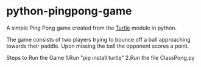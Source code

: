 # python-pingpong-game

A simple Ping Pong game created from the [Turtle](https://docs.python.org/3/library/turtle.html) module in python. 

The game consists of two players trying to bounce off a ball approaching towards their paddle. 
Upon missing the ball the opponent scores a point.

Steps to Run the Game 
1.Run "pip install turtle"
2.Run the file ClassPong.py
